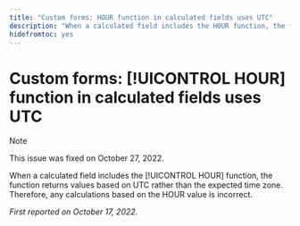 ```yaml
---
title: "Custom forms: HOUR function in calculated fields uses UTC"
description: "When a calculated field includes the HOUR function, the function returns values based on UTC rather than the expected time zone. Therefore, any calculations based on the HOUR value is incorrect."
hidefromtoc: yes
---
```


# Custom forms: [!UICONTROL HOUR] function in calculated fields uses UTC

>[!NOTE]
>
>This issue was fixed on October 27, 2022.

When a calculated field includes the [!UICONTROL HOUR] function, the function returns values based on UTC rather than the expected time zone. Therefore, any calculations based on the HOUR value is incorrect.

_First reported on October 17, 2022._

